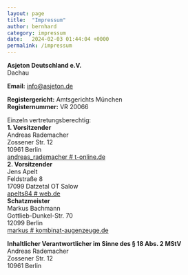 ```yaml
---
layout: page
title:  "Impressum"
author: bernhard
category: impressum
date:   2024-02-03 01:44:04 +0000
permalink: /impressum
---
```


**Asjeton Deutschland e.V.**  
Dachau

**Email:** [info@asjeton.de](mailto:info@asjeton.de)  

**Registergericht:** Amtsgerichts München  
**Registernummer:** VR 20066  

Einzeln vertretungsberechtig:  
**1. Vorsitzender**   
Andreas Rademacher  
Zossener Str. 12  
10961 Berlin  
<a href="javascript:location.href='mailto:' + ['andreas_rademacher','t-online.de'].join('@')" aria-label="email">andreas_rademacher # t-online.de</a>  
**2. Vorsitzender**  
Jens Apelt  
Feldstraße 8  
17099 Datzetal OT Salow  
<a href="javascript:location.href='mailto:' + ['apelts84','web.de'].join('@')" aria-label="email">apelts84 # web.de</a>  
**Schatzmeister**   
Markus Bachmann  
Gottlieb-Dunkel-Str. 70   
12099 Berlin  
<a href="javascript:location.href='mailto:' + ['markus','kombinat-augenzeuge.web.de'].join('@')" aria-label="email">markus # kombinat-augenzeuge.de</a>  

**Inhaltlicher Verantwortlicher im Sinne des § 18 Abs. 2 MStV**  
Andreas Rademacher  
Zossener Str. 12  
10961 Berlin  
